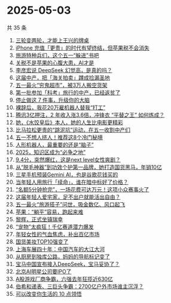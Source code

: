 # 2025-05-03

共 35 条

<!-- BEGIN 36KR -->
<!-- 最后更新时间 2025-05-03 11:01:15 +0800 -->
1. [三轮变两轮，才能上王兴的牌桌](https://36kr.com/p/3275023916867968)
1. [iPhone 充值「更贵」的时代有望终结，但苹果税不会消失](https://36kr.com/p/3274945566368136)
1. [旅游特种兵们，这个五一“躲进”书吧](https://36kr.com/p/3274716898190598)
1. [关税不是苹果的心腹大患，AI才是](https://36kr.com/p/3275023965036678)
1. [李彦宏说 DeepSeek 幻觉高，是真的吗？](https://36kr.com/p/3273832725193985)
1. [这届中产，把「海关拍卖」蹲成捡漏圣地](https://36kr.com/p/3275062911574145)
1. [五一最火“穷鬼超市”，被3万人搬空货架](https://36kr.com/p/3275155399762053)
1. [第一批参加「科考」旅行的中产，已经返贫了](https://36kr.com/p/3276180265951366)
1. [停止做这 7 件事，升级你的大脑](https://36kr.com/p/3250015455453442)
1. [裸辞后，我花20万雇机器人替我“打工”](https://36kr.com/p/3274994027913609)
1. [腾讯3亿押注，2 年收入涨3.6倍，冲锋衣 “平替之王” 如何炼成？](https://36kr.com/p/3269484422599046)
1. [她，《水饺皇后》本人，她的人生比电影更精彩](https://36kr.com/p/3276160770072965)
1. [比马拉松更贵的“跳泥坑”运动，在五一收割中产们](https://36kr.com/p/3275011242303875)
1. [五一不想人挤人！推荐这8个冷门秘境](https://36kr.com/p/3276120628797569)
1. [人形机器人，最重要的还是“脑子”](https://36kr.com/p/3274939372642438)
1. [2025，知识区成为“必争之地”](https://36kr.com/p/3275405859348868)
1. [9.4分，突然爆红，这是next level女性爽剧？](https://36kr.com/p/3274776802730374)
1. [从“脱毛神器”到功效个护第一品牌，她打造国货黑马，年销10亿](https://36kr.com/p/3275477070602375)
1. [三星手机预装Gemini AI，也是谷歌花钱买的](https://36kr.com/p/3275277200220295)
1. [当年轻人用旅行「续命」，谁在暗中标好了价格？](https://36kr.com/p/3274811338465417)
1. [“名额5分钟抢完”，一场花费可达万元！这项小众赛事火了](https://36kr.com/p/3274721337712772)
1. [这届年轻人爱宅家，足不出户就能活出自由？](https://36kr.com/p/3273599933063302)
1. [五一最火“旅游搭子”问世，吸金数亿、风口起飞](https://36kr.com/p/3274060703178888)
1. [苹果：“躺平”容易，跑起来难](https://36kr.com/p/3274816339583361)
1. [黎辉，正式坐镇瑞幸](https://36kr.com/p/3273756295307395)
1. [“宠物”太疯狂！千亿赛道潜力爆发](https://36kr.com/p/3273808861438340)
1. [年轻女性的气血焦虑，补出百亿市场](https://36kr.com/p/3274704837517701)
1. [国货美妆TOP10强变了](https://36kr.com/p/3273942155894912)
1. [上海车展四十年：中国汽车的大江大河](https://36kr.com/p/3273392316818691)
1. [从厨房到独库公路，妈妈的导航标记变了](https://36kr.com/p/3274767483593095)
1. [宝马中国宣布接入DeepSeek，宝马妥协了？](https://36kr.com/p/3273826414503432)
1. [北京AI明星公司要IPO了](https://36kr.com/p/3273481829015943)
1. [A股游戏厂商争霸，六强去年狂揽近630亿](https://36kr.com/p/3273491871588480)
1. [伯希和递表、三巨头争霸：2700亿户外市场谁主沉浮？](https://36kr.com/p/3273963238498690)
1. [可以改变你生活的 10 点领悟](https://36kr.com/p/3240214439657094)
<!-- END 36KR -->